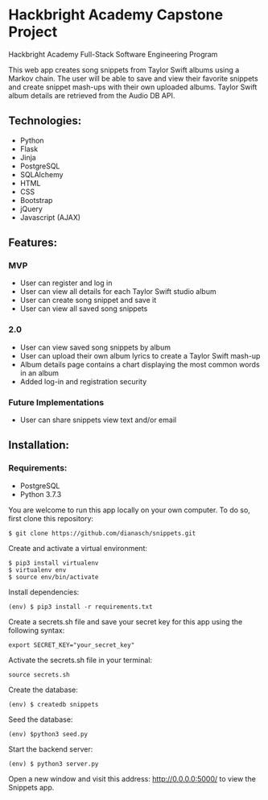 # Hackbright Academy Capstone Project
Hackbright Academy Full-Stack Software Engineering Program

This web app creates song snippets from Taylor Swift albums using a Markov chain. The user will be able to save and view their favorite snippets and create snippet mash-ups with their own uploaded albums. Taylor Swift album details are retrieved from the Audio DB API.

## Technologies:
* Python
* Flask
* Jinja
* PostgreSQL
* SQLAlchemy
* HTML
* CSS
* Bootstrap
* jQuery
* Javascript (AJAX)

## Features:

### MVP
* User can register and log in
* User can view all details for each Taylor Swift studio album
* User can create song snippet and save it
* User can view all saved song snippets

### 2.0
* User can view saved song snippets by album
* User can upload their own album lyrics to create a Taylor Swift mash-up
* Album details page contains a chart displaying the most common words in an album
* Added log-in and registration security

### Future Implementations
* User can share snippets view text and/or email

## Installation:

### Requirements:

* PostgreSQL
* Python 3.7.3

You are welcome to run this app locally on your own computer. To do so, first clone this repository:

```
$ git clone https://github.com/dianasch/snippets.git
```

Create and activate a virtual environment:

```
$ pip3 install virtualenv
$ virtualenv env
$ source env/bin/activate
```

Install dependencies:

```
(env) $ pip3 install -r requirements.txt
```

Create a secrets.sh file and save your secret key for this app using the following syntax:

```
export SECRET_KEY="your_secret_key"
```

Activate the secrets.sh file in your terminal:

```
source secrets.sh
```

Create the database:

```
(env) $ createdb snippets
```

Seed the database:

```
(env) $python3 seed.py
```

Start the backend server:

```
(env) $ python3 server.py
```

Open a new window and visit this address: http://0.0.0.0:5000/ to view the Snippets app.